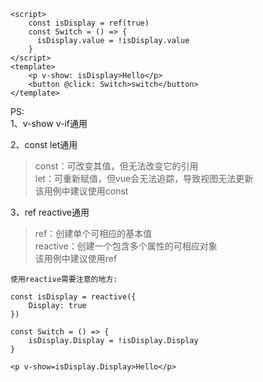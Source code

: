 ```
<script>
    const isDisplay = ref(true)
    const Switch = () => {
      isDisplay.value = !isDisplay.value
    }
</script>
<template>
    <p v-show: isDisplay>Hello</p>
    <button @click: Switch>switch</button>
</template>
```

PS:  
1、v-show v-if通用  

2、const let通用
>const：可改变其值，但无法改变它的引用  
>let：可重新赋值，但vue会无法追踪，导致视图无法更新  
>该用例中建议使用const  

3、ref reactive通用
>ref：创建单个可相应的基本值  
>reactive：创建一个包含多个属性的可相应对象  
>该用例中建议使用ref

```
使用reactive需要注意的地方:

const isDisplay = reactive({
    Display: true
})

const Switch = () => {
    isDisplay.Display = !isDisplay.Display
}

<p v-show=isDisplay.Display>Hello</p>
```